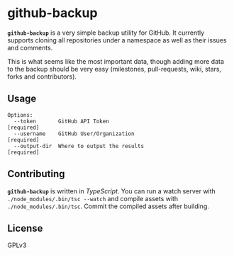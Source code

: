 # github-backup
**`github-backup`** is a very simple backup utility for GitHub. It currently
supports cloning all repositories under a namespace as well as their issues and
comments.

This is what seems like the most important data, though adding more data to the
backup should be very easy (milestones, pull-requests, wiki, stars, forks and
contributors).

## Usage

```
Options:
  --token       GitHub API Token                                      [required]
  --username    GitHub User/Organization                              [required]
  --output-dir  Where to output the results                           [required]
```

## Contributing
**`github-backup`** is written in _TypeScript_. You can run a watch server with
`./node_modules/.bin/tsc --watch` and compile assets with
`./node_modules/.bin/tsc`. Commit the compiled assets after building.

## License
GPLv3
